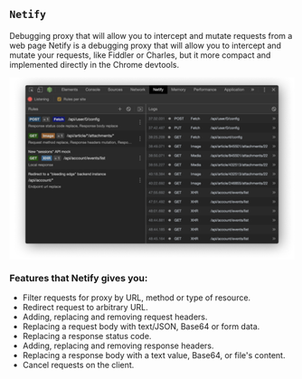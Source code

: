 ## `Netify`
Debugging proxy that will allow you to intercept and mutate requests from a web page
Netify is a debugging proxy that will allow you to intercept and mutate your requests, like Fiddler or Charles, but it more compact and implemented directly in the Chrome devtools.

<div align="center">
<img src="screenshots/promo.png" width="720" align="center">
</div>

### Features that Netify gives you:
- Filter requests for proxy by URL, method or type of resource.
- Redirect request to arbitrary URL.
- Adding, replacing and removing request headers.
- Replacing a request body with text/JSON, Base64 or form data.
- Replacing a response status code.
- Adding, replacing and removing response headers.
- Replacing a response body with a text value, Base64, or file's content.
- Cancel requests on the client.
